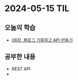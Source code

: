 # 2024-05-15 TIL
## 오늘의 학습
- [06장. 블로그 기획하고 API 만들기](/서적/스프링%20부트3%20백엔드%20개발자%20되기/레벨%202%20스프링%20부트3로%20블로그%20제대로%20만들기/06장.%20블로그%20기획하고%20API%20만들기.md)

## 공부한 내용
- REST API
- 